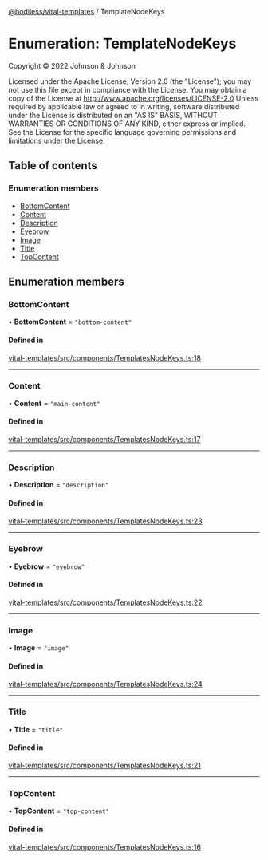 [@bodiless/vital-templates](../README.md) / TemplateNodeKeys

# Enumeration: TemplateNodeKeys

Copyright © 2022 Johnson & Johnson

Licensed under the Apache License, Version 2.0 (the "License");
you may not use this file except in compliance with the License.
You may obtain a copy of the License at
http://www.apache.org/licenses/LICENSE-2.0
Unless required by applicable law or agreed to in writing, software
distributed under the License is distributed on an "AS IS" BASIS,
WITHOUT WARRANTIES OR CONDITIONS OF ANY KIND, either express or implied.
See the License for the specific language governing permissions and
limitations under the License.

## Table of contents

### Enumeration members

- [BottomContent](TemplateNodeKeys.md#bottomcontent)
- [Content](TemplateNodeKeys.md#content)
- [Description](TemplateNodeKeys.md#description)
- [Eyebrow](TemplateNodeKeys.md#eyebrow)
- [Image](TemplateNodeKeys.md#image)
- [Title](TemplateNodeKeys.md#title)
- [TopContent](TemplateNodeKeys.md#topcontent)

## Enumeration members

### BottomContent

• **BottomContent** = `"bottom-content"`

#### Defined in

[vital-templates/src/components/TemplatesNodeKeys.ts:18](https://github.com/johnsonandjohnson/Bodiless-JS/blob/908947acb/packages/vital-templates/src/components/TemplatesNodeKeys.ts#L18)

___

### Content

• **Content** = `"main-content"`

#### Defined in

[vital-templates/src/components/TemplatesNodeKeys.ts:17](https://github.com/johnsonandjohnson/Bodiless-JS/blob/908947acb/packages/vital-templates/src/components/TemplatesNodeKeys.ts#L17)

___

### Description

• **Description** = `"description"`

#### Defined in

[vital-templates/src/components/TemplatesNodeKeys.ts:23](https://github.com/johnsonandjohnson/Bodiless-JS/blob/908947acb/packages/vital-templates/src/components/TemplatesNodeKeys.ts#L23)

___

### Eyebrow

• **Eyebrow** = `"eyebrow"`

#### Defined in

[vital-templates/src/components/TemplatesNodeKeys.ts:22](https://github.com/johnsonandjohnson/Bodiless-JS/blob/908947acb/packages/vital-templates/src/components/TemplatesNodeKeys.ts#L22)

___

### Image

• **Image** = `"image"`

#### Defined in

[vital-templates/src/components/TemplatesNodeKeys.ts:24](https://github.com/johnsonandjohnson/Bodiless-JS/blob/908947acb/packages/vital-templates/src/components/TemplatesNodeKeys.ts#L24)

___

### Title

• **Title** = `"title"`

#### Defined in

[vital-templates/src/components/TemplatesNodeKeys.ts:21](https://github.com/johnsonandjohnson/Bodiless-JS/blob/908947acb/packages/vital-templates/src/components/TemplatesNodeKeys.ts#L21)

___

### TopContent

• **TopContent** = `"top-content"`

#### Defined in

[vital-templates/src/components/TemplatesNodeKeys.ts:16](https://github.com/johnsonandjohnson/Bodiless-JS/blob/908947acb/packages/vital-templates/src/components/TemplatesNodeKeys.ts#L16)
